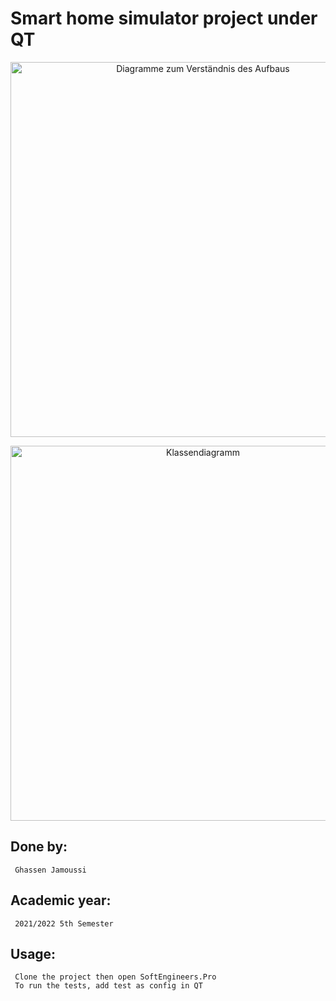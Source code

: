 # Smart home simulator project under QT

<p align="center">
<img src=https://i.ibb.co/0cp3QD3/Smart-Picture.png
     alt="Diagramme zum Verständnis des Aufbaus" width="600">
</p>

<p align="center">
<img src=https://i.ibb.co/sKRv70T/Smart-Home.png
     alt="Klassendiagramm" width="600">
</p>

## Done by:
     Ghassen Jamoussi

## Academic year:
     2021/2022 5th Semester
 
## Usage:
     Clone the project then open SoftEngineers.Pro
     To run the tests, add test as config in QT
